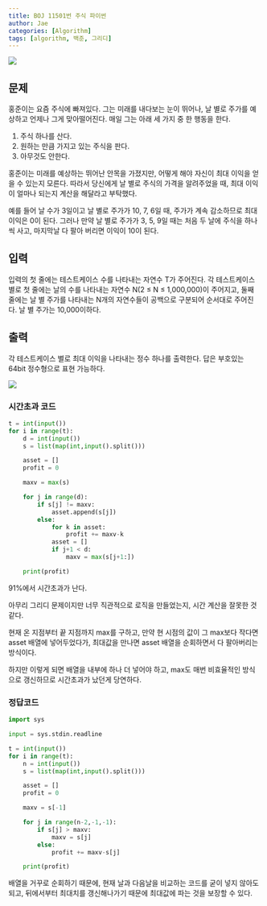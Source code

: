 ```yaml
---
title: BOJ 11501번 주식 파이썬
author: Jae
categories: [Algorithm]
tags: [algorithm, 백준, 그리디]
---
```


![](https://velog.velcdn.com/images/a87380/post/38ec6a00-9281-4e0c-a7b2-7f6e85e712d9/image.png)

## 문제

홍준이는 요즘 주식에 빠져있다. 그는 미래를 내다보는 눈이 뛰어나, 날 별로 주가를 예상하고 언제나 그게 맞아떨어진다. 매일 그는 아래 세 가지 중 한 행동을 한다.

1. 주식 하나를 산다.
2. 원하는 만큼 가지고 있는 주식을 판다.
3. 아무것도 안한다.

홍준이는 미래를 예상하는 뛰어난 안목을 가졌지만, 어떻게 해야 자신이 최대 이익을 얻을 수 있는지 모른다. 따라서 당신에게 날 별로 주식의 가격을 알려주었을 때, 최대 이익이 얼마나 되는지 계산을 해달라고 부탁했다.

예를 들어 날 수가 3일이고 날 별로 주가가 10, 7, 6일 때, 주가가 계속 감소하므로 최대 이익은 0이 된다. 그러나 만약 날 별로 주가가 3, 5, 9일 때는 처음 두 날에 주식을 하나씩 사고, 마지막날 다 팔아 버리면 이익이 10이 된다.

## 입력

입력의 첫 줄에는 테스트케이스 수를 나타내는 자연수 T가 주어진다. 각 테스트케이스 별로 첫 줄에는 날의 수를 나타내는 자연수 N(2 ≤ N ≤ 1,000,000)이 주어지고, 둘째 줄에는 날 별 주가를 나타내는 N개의 자연수들이 공백으로 구분되어 순서대로 주어진다. 날 별 주가는 10,000이하다.

## 출력

각 테스트케이스 별로 최대 이익을 나타내는 정수 하나를 출력한다. 답은 부호있는 64bit 정수형으로 표현 가능하다.

![](https://velog.velcdn.com/images/a87380/post/b22ce753-aa6d-47de-b409-fbed9ce4390d/image.png)

### 시간초과 코드

```python
t = int(input())
for i in range(t):
    d = int(input())
    s = list(map(int,input().split()))

    asset = []
    profit = 0

    maxv = max(s)

    for j in range(d):
        if s[j] != maxv:
            asset.append(s[j])
        else:
            for k in asset:
                profit += maxv-k
            asset = []
            if j+1 < d:
                maxv = max(s[j+1:])

    print(profit)
```

91%에서 시간초과가 난다.

아무리 그리디 문제이지만 너무 직관적으로 로직을 만들었는지, 시간 계산을 잘못한 것 같다.

현재 온 지점부터 끝 지점까지 max를 구하고, 만약 현 시점의 값이 그 max보다 작다면 asset 배열에 넣어두었다가, 최대값을 만나면 asset 배열을 순회하면서 다 팔아버리는 방식이다.

하지만 이렇게 되면 배열을 내부에 하나 더 넣어야 하고, max도 매번 비효율적인 방식으로 갱신하므로 시간초과가 났던게 당연하다.

### 정답코드

```python
import sys

input = sys.stdin.readline

t = int(input())
for i in range(t):
    n = int(input())
    s = list(map(int,input().split()))

    asset = []
    profit = 0

    maxv = s[-1]

    for j in range(n-2,-1,-1):
        if s[j] > maxv:
            maxv = s[j]
        else:
            profit += maxv-s[j]

    print(profit)
```

배열을 거꾸로 순회하기 때문에, 현재 날과 다음날을 비교하는 코드를 굳이 넣지 않아도 되고, 뒤에서부터 최대치를 갱신해나가기 때문에 최대값에 파는 것을 보장할 수 있다.
